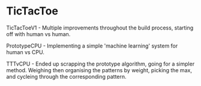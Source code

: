 # TicTacToe

TicTacToeV1 - Multiple improvements throughout the build process, starting off with human vs human.

PrototypeCPU - Implementing a simple 'machine learning' system for human vs CPU.

TTTvCPU - Ended up scrapping the prototype algorithm, going for a simpler method. Weighing then organising the patterns by weight, picking the max, and cycleing through the corresponding pattern.
